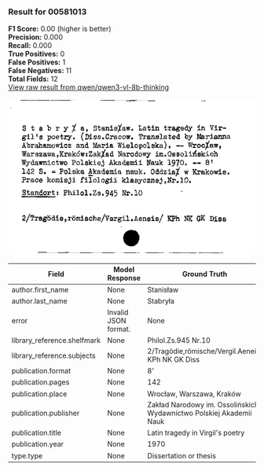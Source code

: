### Result for 00581013
**F1 Score:** 0.00 (higher is better)<br>**Precision:** 0.000<br>**Recall:** 0.000<br>**True Positives:** 0<br>**False Positives:** 1<br>**False Negatives:** 11<br>**Total Fields:** 12<br>[View raw result from qwen/qwen3-vl-8b-thinking](https://github.com/RISE-UNIBAS/humanities_data_benchmark/blob/main/results/2025-10-17/T0247/request_T0247_00581013.json)

<img src="https://github.com/RISE-UNIBAS/humanities_data_benchmark/blob/main/benchmarks/zettelkatalog/images/00581013.jpg?raw=true" alt="00581013" width="600px">

| Field | Model Response | Ground Truth | Fuzzy Score | Match |
|-------|----------------|--------------|-------------|-------|
| author.first_name | None | Stanisław | 0.000 | ❌ |
| author.last_name | None | Stabryła | 0.000 | ❌ |
| error | Invalid JSON format. | None | 0.000 | ❌ |
| library_reference.shelfmark | None | Philol.Zs.945 Nr.10 | 0.000 | ❌ |
| library_reference.subjects | None | 2/Tragödie,römische/Vergil.Aeneis/ KPh NK GK Diss | 0.000 | ❌ |
| publication.format | None | 8' | 0.000 | ❌ |
| publication.pages | None | 142 | 0.000 | ❌ |
| publication.place | None | Wrocław, Warszawa, Kraków | 0.000 | ❌ |
| publication.publisher | None | Zakład Narodowy im. Ossolińskich Wydawnictwo Polskiej Akademii Nauk | 0.000 | ❌ |
| publication.title | None | Latin tragedy in Virgil's poetry | 0.000 | ❌ |
| publication.year | None | 1970 | 0.000 | ❌ |
| type.type | None | Dissertation or thesis | 0.000 | ❌ |
